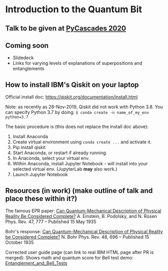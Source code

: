 # Introduction to the Quantum Bit

## Talk to be given at [PyCascades 2020](https://2020.pycascades.com)

## Coming soon
- Slidedeck
- Links for varying levels of explanations of superpositions and entanglements

## How to install IBM's Qiskit on your laptop

Official install doc: <https://qiskit.org/documentation/install.html>

Note: as recently as 28-Nov-2019, Qiskit did not work with Python 3.8. You can specify Python 3.7 by doing:
`$ conda create -n name_of_my_env python=3.7`

The basic procedure is (this does not replace the install doc above):
1. Install Anaconda
2. Create virtual environment using `conda create ...` and activate it.
3. Pip install qiskit
4. Start Anaconda, or restart if already running.
5. In Anaconda, select your virtual env.
6. Within Anaconda, install Jupyter Notebook - will install into your selected virtual env. (JupyterLab **may** also work.)
7. Launch Jupyter Notebook

## Resources (in work) (make outline of talk and place these within it?)

The famous EPR paper:
[Can Quantum-Mechanical Description of Physical Reality Be Considered Complete?](https://journals.aps.org/pr/abstract/10.1103/PhysRev.47.777)
A. Einstein, B. Podolsky, and N. Rosen<br/>
Phys. Rev. 47, 777 – Published 15 May 1935

Bohr's response:
[Can Quantum-Mechanical Description of Physical Reality be Considered Complete?](https://journals.aps.org/pr/abstract/10.1103/PhysRev.48.696)
N. Bohr
Phys. Rev. 48, 696 – Published 15 October 1935

Corrected user guide page (can link to real IBM HTML page after PR is merged):
Shows math and quantum score for Bell test demo:
[Entanglement_and_Bell_Tests](https://github.com/brandonwarren/iqx-user-guide/blob/format/rst/full-user-guide/003-Multiple_Qubits_Gates_and_Entangled_States/002-Entanglement_and_Bell_Tests.rst)


